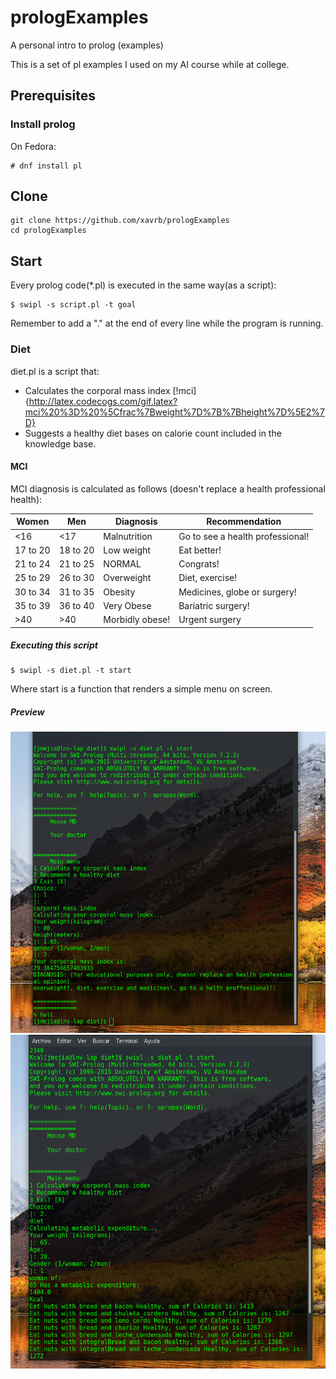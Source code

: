 # prologExamples
A personal intro to prolog (examples)

This is a set of pl examples I used on my AI course while at college.

## Prerequisites
### Install prolog

On Fedora:

```shell
# dnf install pl
```

## Clone

```shell
git clone https://github.com/xavrb/prologExamples
cd prologExamples

```


## Start
Every prolog code(*.pl) is executed in the same way(as a script):

```shell
$ swipl -s script.pl -t goal
```
Remember to add a "." at the end of every line while the program is running.


### Diet
diet.pl is a script that:
* Calculates the corporal mass index [!mci]{http://latex.codecogs.com/gif.latex?mci%20%3D%20%5Cfrac%7Bweight%7D%7B%7Bheight%7D%5E2%7D}
* Suggests a healthy diet bases on calorie count included in the knowledge base.

#### MCI
MCI diagnosis is calculated as follows (doesn't replace a health professional health):

| Women	|Men	|Diagnosis	| Recommendation	|
|-------|-------|---------------|-----------------------|
|<16	|<17	| Malnutrition	| Go to see a health professional!|
|17 to 20	|18 to 20	| Low weight	|Eat better!	|
|21 to 24	|21 to 25	| NORMAL	|Congrats!	|
|25 to 29	|26 to 30	| Overweight	|Diet, exercise!	|
|30 to 34	|31 to 35	| Obesity	|Medicines, globe or surgery!	|
|35 to 39	|36 to 40	| Very Obese	|Bariatric surgery!	|
|>40	|>40	| Morbidly obese!	|Urgent surgery	|


##### Executing this script

```shell
$ swipl -s diet.pl -t start

```

Where start is a function that renders a simple menu on screen.
##### Preview

![pl](https://github.com/xavrb/prologExamples/blob/master/diet/examples/image_2017-07-26_17-26-29.png)
![pl](https://github.com/xavrb/prologExamples/blob/master/diet/examples/image_2017-07-26_17-27-27.png)














